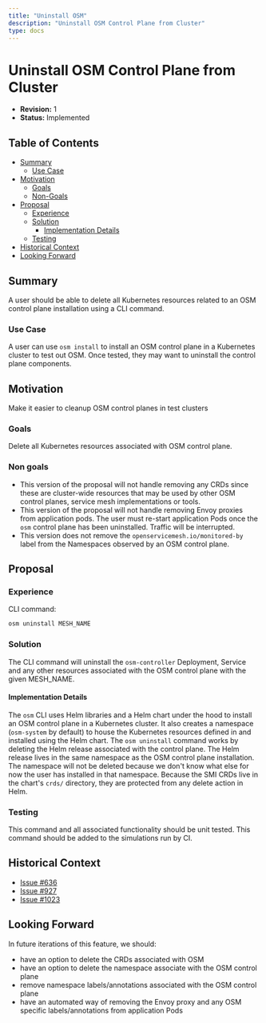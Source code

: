 ```yaml
---
title: "Uninstall OSM"
description: "Uninstall OSM Control Plane from Cluster"
type: docs
---
```


# Uninstall OSM Control Plane from Cluster

- **Revision:** 1
- **Status:** Implemented

## Table of Contents
<!-- toc -->
- [Summary](#summary)
  - [Use Case](#use-case)
- [Motivation](#motivation)
  - [Goals](#goals)
  - [Non-Goals](#non-goals)
- [Proposal](#proposal)
  - [Experience](#experience)
  - [Solution](#solution)
    - [Implementation Details](#implementation-details)
  - [Testing](#testing)
- [Historical Context](#historical-context)
- [Looking Forward](#looking-forward)
<!-- /toc -->

## Summary
A user should be able to delete all Kubernetes resources related to an OSM control plane installation using a CLI command.

### Use Case
A user can use `osm install` to install an OSM control plane in a Kubernetes cluster to test out OSM. Once tested, they may want to uninstall the control plane components.

## Motivation
Make it easier to cleanup OSM control planes in test clusters

### Goals
Delete all Kubernetes resources associated with OSM control plane.

### Non goals
- This version of the proposal will not handle removing any CRDs since these are cluster-wide resources that may be used by other OSM control planes, service mesh implementations or tools.
- This version of the proposal will not handle removing Envoy proxies from application pods. The user must re-start application Pods once the `osm` control plane has been uninstalled. Traffic will be interrupted.
- This version does not remove the `openservicemesh.io/monitored-by` label from the Namespaces observed by an OSM control plane.

## Proposal

### Experience
CLI command:
```bash
osm uninstall MESH_NAME
```

### Solution
The CLI command will uninstall the `osm-controller` Deployment, Service and any other resources associated with the OSM control plane with the given MESH_NAME.

#### Implementation Details
The `osm` CLI uses Helm libraries and a Helm chart under the hood to install an OSM control plane in a Kubernetes cluster. It also creates a namespace (`osm-system` by default) to house the Kubernetes resources defined in and installed using the Helm chart. The `osm uninstall` command works by deleting the Helm release associated with the control plane. The Helm release lives in the same namespace as the OSM control plane installation. The namespace will not be deleted because we don't know what else for now the user has installed in that namespace. Because the SMI CRDs live in the chart's `crds/` directory, they are protected from any delete action in Helm.

### Testing
This command and all associated functionality should be unit tested. This command should be added to the simulations run by CI.

## Historical Context
- [Issue #636](https://github.com/openservicemesh/osm/issues/636)
- [Issue #927](https://github.com/openservicemesh/osm/issues/927)
- [Issue #1023](https://github.com/openservicemesh/osm/issues/1023)

## Looking Forward
In future iterations of this feature, we should:
- have an option to delete the CRDs associated with OSM
- have an option to delete the namespace associate with the OSM control plane
- remove namespace labels/annotations associated with the OSM control plane
- have an automated way of removing the Envoy proxy and any OSM specific labels/annotations from application Pods
